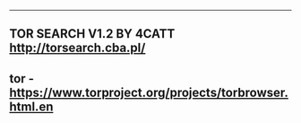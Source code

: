 --------------------------------------------------------------------------------------------
TOR SEARCH V1.2 BY 4CATT http://torsearch.cba.pl/
--------------------------------------------------------------------------------------------
tor - https://www.torproject.org/projects/torbrowser.html.en
--------------------------------------------------------------------------------------------
